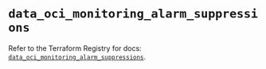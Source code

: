 # `data_oci_monitoring_alarm_suppressions`

Refer to the Terraform Registry for docs: [`data_oci_monitoring_alarm_suppressions`](https://registry.terraform.io/providers/hashicorp/oci/7.19.0/docs/data-sources/monitoring_alarm_suppressions).
